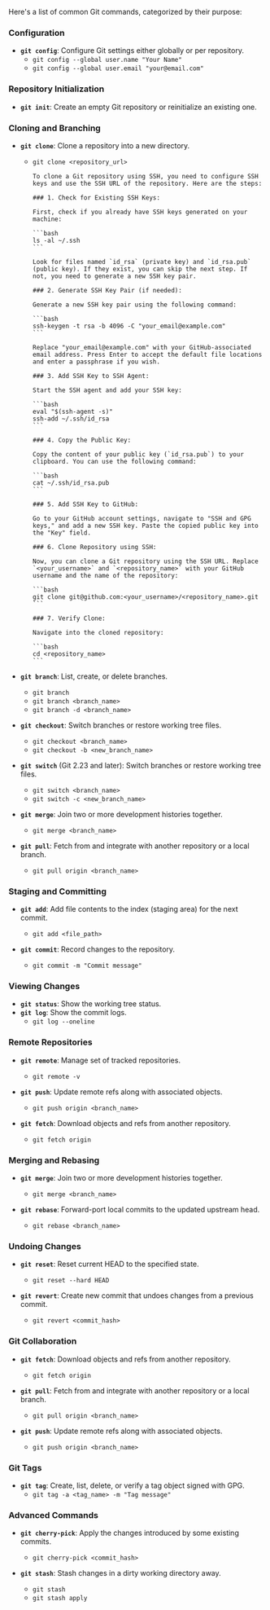 Here's a list of common Git commands, categorized by their purpose:

### Configuration

- **`git config`**: Configure Git settings either globally or per repository.
  - `git config --global user.name "Your Name"`
  - `git config --global user.email "your@email.com"`

### Repository Initialization

- **`git init`**: Create an empty Git repository or reinitialize an existing one.

### Cloning and Branching

- **`git clone`**: Clone a repository into a new directory.
  - `git clone <repository_url>`

		To clone a Git repository using SSH, you need to configure SSH keys and use the SSH URL of the repository. Here are the steps:

		### 1. Check for Existing SSH Keys:

		First, check if you already have SSH keys generated on your machine:

		```bash
		ls -al ~/.ssh
		```

		Look for files named `id_rsa` (private key) and `id_rsa.pub` (public key). If they exist, you can skip the next step. If not, you need to generate a new SSH key pair.

		### 2. Generate SSH Key Pair (if needed):

		Generate a new SSH key pair using the following command:

		```bash
		ssh-keygen -t rsa -b 4096 -C "your_email@example.com"
		```

		Replace "your_email@example.com" with your GitHub-associated email address. Press Enter to accept the default file locations and enter a passphrase if you wish.

		### 3. Add SSH Key to SSH Agent:

		Start the SSH agent and add your SSH key:

		```bash
		eval "$(ssh-agent -s)"
		ssh-add ~/.ssh/id_rsa
		```

		### 4. Copy the Public Key:

		Copy the content of your public key (`id_rsa.pub`) to your clipboard. You can use the following command:

		```bash
		cat ~/.ssh/id_rsa.pub
		```

		### 5. Add SSH Key to GitHub:

		Go to your GitHub account settings, navigate to "SSH and GPG keys," and add a new SSH key. Paste the copied public key into the "Key" field.

		### 6. Clone Repository using SSH:

		Now, you can clone a Git repository using the SSH URL. Replace `<your_username>` and `<repository_name>` with your GitHub username and the name of the repository:

		```bash
		git clone git@github.com:<your_username>/<repository_name>.git
		```

		### 7. Verify Clone:

		Navigate into the cloned repository:

		```bash
		cd <repository_name>
        ```


- **`git branch`**: List, create, or delete branches.
  - `git branch`
  - `git branch <branch_name>`
  - `git branch -d <branch_name>`

- **`git checkout`**: Switch branches or restore working tree files.
  - `git checkout <branch_name>`
  - `git checkout -b <new_branch_name>`

- **`git switch`** (Git 2.23 and later): Switch branches or restore working tree files.
  - `git switch <branch_name>`
  - `git switch -c <new_branch_name>`

- **`git merge`**: Join two or more development histories together.
  - `git merge <branch_name>`

- **`git pull`**: Fetch from and integrate with another repository or a local branch.
  - `git pull origin <branch_name>`

### Staging and Committing

- **`git add`**: Add file contents to the index (staging area) for the next commit.
  - `git add <file_path>`

- **`git commit`**: Record changes to the repository.
  - `git commit -m "Commit message"`

### Viewing Changes

- **`git status`**: Show the working tree status.
- **`git log`**: Show the commit logs.
  - `git log --oneline`

### Remote Repositories

- **`git remote`**: Manage set of tracked repositories.
  - `git remote -v`

- **`git push`**: Update remote refs along with associated objects.
  - `git push origin <branch_name>`

- **`git fetch`**: Download objects and refs from another repository.
  - `git fetch origin`

### Merging and Rebasing

- **`git merge`**: Join two or more development histories together.
  - `git merge <branch_name>`

- **`git rebase`**: Forward-port local commits to the updated upstream head.
  - `git rebase <branch_name>`

### Undoing Changes

- **`git reset`**: Reset current HEAD to the specified state.
  - `git reset --hard HEAD`

- **`git revert`**: Create new commit that undoes changes from a previous commit.
  - `git revert <commit_hash>`

### Git Collaboration

- **`git fetch`**: Download objects and refs from another repository.
  - `git fetch origin`

- **`git pull`**: Fetch from and integrate with another repository or a local branch.
  - `git pull origin <branch_name>`

- **`git push`**: Update remote refs along with associated objects.
  - `git push origin <branch_name>`

### Git Tags

- **`git tag`**: Create, list, delete, or verify a tag object signed with GPG.
  - `git tag -a <tag_name> -m "Tag message"`

### Advanced Commands

- **`git cherry-pick`**: Apply the changes introduced by some existing commits.
  - `git cherry-pick <commit_hash>`

- **`git stash`**: Stash changes in a dirty working directory away.
  - `git stash`
  - `git stash apply`

